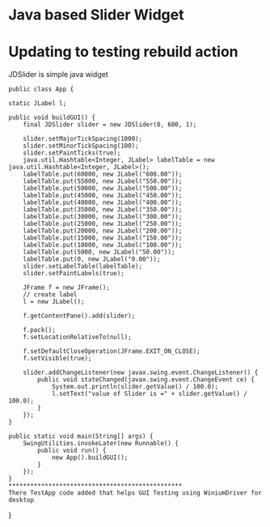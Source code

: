 # Java based Slider Widget
# Updating to testing rebuild action
JDSlider is simple java widget

	public class App {
	
	static JLabel l;

	public void buildGUI() {
		final JDSlider slider = new JDSlider(0, 600, 1);

		slider.setMajorTickSpacing(1000);
		slider.setMinorTickSpacing(100);
		slider.setPaintTicks(true);
		java.util.Hashtable<Integer, JLabel> labelTable = new java.util.Hashtable<Integer, JLabel>();
		labelTable.put(60000, new JLabel("600.00"));
		labelTable.put(55000, new JLabel("550.00"));
		labelTable.put(50000, new JLabel("500.00"));
		labelTable.put(45000, new JLabel("450.00"));
		labelTable.put(40000, new JLabel("400.00"));
		labelTable.put(35000, new JLabel("350.00"));
		labelTable.put(30000, new JLabel("300.00"));
		labelTable.put(25000, new JLabel("250.00"));
		labelTable.put(20000, new JLabel("200.00"));
		labelTable.put(15000, new JLabel("150.00"));
		labelTable.put(10000, new JLabel("100.00"));
		labelTable.put(5000, new JLabel("50.00"));
		labelTable.put(0, new JLabel("0.00"));
		slider.setLabelTable(labelTable);
		slider.setPaintLabels(true);

		JFrame f = new JFrame();
		// create label
		l = new JLabel();

		f.getContentPane().add(slider);

		f.pack();
		f.setLocationRelativeTo(null);

		f.setDefaultCloseOperation(JFrame.EXIT_ON_CLOSE);
		f.setVisible(true);

		slider.addChangeListener(new javax.swing.event.ChangeListener() {
			public void stateChanged(javax.swing.event.ChangeEvent ce) {
				System.out.println(slider.getValue() / 100.0);
				l.setText("value of Slider is =" + slider.getValue() / 100.0);
			}
		});
	}

	public static void main(String[] args) {
		SwingUtilities.invokeLater(new Runnable() {
			public void run() {
				new App().buildGUI();
			}
		});
	}
	************************************************
	There TestApp code added that helps GUI Testing using WiniumDriver for desktop
}
